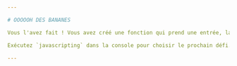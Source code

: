 ```yaml
---

# OOOOOH DES BANANES

Vous l'avez fait ! Vous avez créé une fonction qui prend une entrée, la traite et renvoit une sortie.

Exécutez `javascripting` dans la console pour choisir le prochain défi.

---
```


